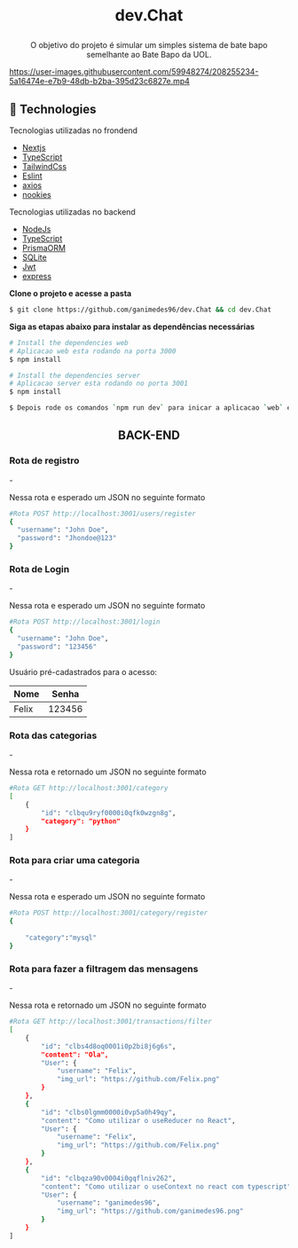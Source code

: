 <h1 align="center">
   
dev.Chat
</h1>
<p align="center">
  O objetivo do projeto é simular um simples sistema de bate bapo semelhante ao Bate Bapo da UOL.
</p>


https://user-images.githubusercontent.com/59948274/208255234-5a16474e-e7b9-48db-b2ba-395d23c6827e.mp4

## 🚀 Technologies

Tecnologias utilizadas no frondend

- [Nextjs](https://vitejs.dev)
- [TypeScript](https://www.typescriptlang.org/)
- [TailwindCss](https://tailwindcss.com)
- [Eslint](https://eslint.org/)
- [axios](https://axios-http.com/docs/intro)
- [nookies](https://www.npmjs.com/package/nookies)

Tecnologias utilizadas no backend

- [NodeJs](https://nodejs.org/en/)
- [TypeScript](https://www.typescriptlang.org/)
- [PrismaORM](https://www.prisma.io)
- [SQLite](https://www.postgresql.org)
- [Jwt](https://jwt.io)
- [express](https://www.docker.com)

 **Clone o projeto e acesse a pasta**

```bash
$ git clone https://github.com/ganimedes96/dev.Chat && cd dev.Chat
```
**Siga as etapas abaixo para instalar as dependências necessárias**

```bash
# Install the dependencies web
# Aplicacao web esta rodando na porta 3000
$ npm install

# Install the dependencies server
# Aplicacao server esta rodando no porta 3001
$ npm install

$ Depois rode os comandos `npm run dev` para inicar a aplicacao `web` e o mesmo comando vale para iniciar o `server`
```

<h2 align="center">BACK-END</h2>

<h3>Rota de registro</h3>
- <p>Nessa rota e esperado um JSON no seguinte formato</p>

```bash
#Rota POST http://localhost:3001/users/register  
{
  "username": "John Doe",
  "password": "Jhondoe@123"
}

```

<h3>Rota de Login</h3>
- <p>Nessa rota e esperado um JSON no seguinte formato</p>

```bash
#Rota POST http://localhost:3001/login  
{
  "username": "John Doe",
  "password": "123456"
}

```
 Usuário pré-cadastrados para o acesso:

| Nome               |    Senha    |
| ------------------ | :---------: |
| Felix              |   123456    |


<h3>Rota das categorias</h3>
- <p>Nessa rota e retornado um JSON no seguinte formato</p>

```bash
#Rota GET http://localhost:3001/category
[
	{
		"id": "clbqu9ryf0000i0qfk0wzgn8g",
		"category": "python"
	}
]

```
<h3>Rota para criar uma categoria</h3>
- <p>Nessa rota e esperado um JSON no seguinte formato</p>

```bash
#Rota POST http://localhost:3001/category/register
{
	
	"category":"mysql"
}

```

<h3>Rota para fazer a filtragem das mensagens</h3>
- <p>Nessa rota e retornado um JSON no seguinte formato</p>

```bash
#Rota GET http://localhost:3001/transactions/filter
[
	{
		"id": "clbs4d8oq0001i0p2bi8j6g6s",
		"content": "Ola",
		"User": {
			"username": "Felix",
			"img_url": "https://github.com/Felix.png"
		}
	},
	{
		"id": "clbs0lgmm0000i0vp5a0h49qy",
		"content": "Como utilizar o useReducer no React",
		"User": {
			"username": "Felix",
			"img_url": "https://github.com/Felix.png"
		}
	},
	{
		"id": "clbqza90v0004i0gqflniv262",
		"content": "Como utilizar o useContext no react com typescript",
		"User": {
			"username": "ganimedes96",
			"img_url": "https://github.com/ganimedes96.png"
		}
	}
]

```

